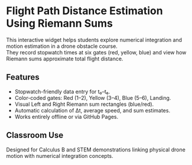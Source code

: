 # Flight Path Distance Estimation Using Riemann Sums

This interactive widget helps students explore numerical integration and motion estimation in a drone obstacle course.  
They record stopwatch times at six gates (red, yellow, blue) and view how Riemann sums approximate total flight distance.

## Features
- Stopwatch-friendly data entry for t₀–t₆.
- Color-coded gates: Red (1–2), Yellow (3–4), Blue (5–6), Landing.
- Visual Left and Right Riemann sum rectangles (blue/red).
- Automatic calculation of Δt, average speed, and sum estimates.
- Works entirely offline or via GitHub Pages.

## Classroom Use
Designed for Calculus B and STEM demonstrations linking physical drone motion with numerical integration concepts.
